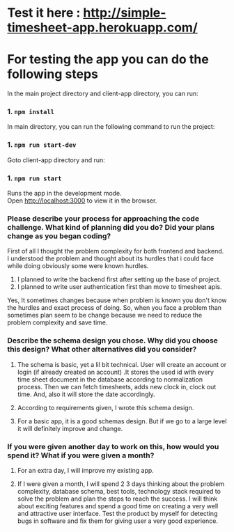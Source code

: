 # Test it here : http://simple-timesheet-app.herokuapp.com/

# For testing the app you can do the following steps

In the main project directory and client-app directory, you can run:

### 1. `npm install`

In main directory, you can run the following command to run the project:

### 1. `npm run start-dev`

Goto client-app directory and run:

### 1. `npm run start`
Runs the app in the development mode.\
Open [http://localhost:3000](http://localhost:3000) to view it in the browser.


### Please describe your process for approaching the code challenge. What kind of planning did you do? Did your plans change as you began coding?

First of all I thought the problem complexity for both frontend and backend. I understood the problem and thought about its hurdles that i could face while doing obviously some were known hurdles.
1. I planned to write the backend first after setting up the base of project.
2. I planned to write user authentication first than move to timesheet apis.

Yes, It sometimes changes because when problem is known you don't know the hurdles and exact
process of doing. So, when you face a problem than sometimes plan seem to be change because we need to reduce the 
problem complexity and save time.

### Describe the schema design you chose. Why did you choose this design? What other alternatives did you consider?
   
1. The schema is basic, yet a lil bit technical. User will create an account or login (if already created an account)
.It stores the used id with every time sheet document in the database according to
normalization process. Then we can fetch timesheets, adds new clock in, clock out time. And, also it will store the date accordingly.

2. According to requirements given, I wrote this schema design.

3. For a basic app, it is a good schemas design. But if we go to a large level it will definitely improve and change.


### If you were given another day to work on this, how would you spend it? What if you were given a month?

1. For an extra day, I will improve my existing app.

2. If I were given a month, I will spend 2 3 days thinking about the problem
complexity, database schema, best tools, technology stack required to solve the problem and plan the steps to reach the success.
I will think about exciting features and spend a good time on 
creating a very well and attractive user interface. Test the product by myself for detecting bugs in software and fix them for giving user a 
very good experience.

